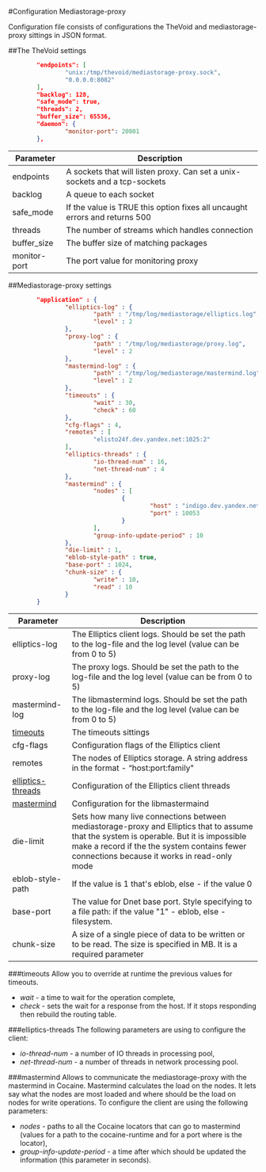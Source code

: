 #Configuration Mediastorage-proxy

Configuration file consists of configurations the TheVoid and mediastorage-proxy sittings in JSON format. 

##The TheVoid settings
```json
        "endpoints": [
                "unix:/tmp/thevoid/mediastorage-proxy.sock",
                "0.0.0.0:8082"
        ],
        "backlog": 128,
        "safe_mode": true,
        "threads": 2,
        "buffer_size": 65536,
        "daemon": {
                "monitor-port": 20001
        },
```
| Parameter | Description |
|-----------|-------------|
| endpoints | A sockets that will listen proxy. Can set a unix-sockets and a tcp-sockets |
| backlog | A queue to each socket |
| safe_mode | If the value is TRUE this option fixes all uncaught errors and returns 500 |
| threads | The number of streams which handles connection |
| buffer_size | The buffer size of matching packages |
| monitor-port | The port value for monitoring proxy |
##Mediastorage-proxy settings
```json
		"application" : {
                "elliptics-log" : { 
                        "path" : "/tmp/log/mediastorage/elliptics.log", 
                        "level" : 2
                },
                "proxy-log" : {   
                        "path" : "/tmp/log/mediastorage/proxy.log", 
                        "level" : 2 
                },
                "mastermind-log" : { 
                        "path" : "/tmp/log/mediastorage/mastermind.log", 
                        "level" : 2 
                },
                "timeouts" : {  
                        "wait" : 30, 
                        "check" : 60 
                },
                "cfg-flags" : 4, 
                "remotes" : [ 
                        "elisto24f.dev.yandex.net:1025:2"   
                ],
                "elliptics-threads" : {  
                        "io-thread-num" : 16, 
                        "net-thread-num" : 4  
                },
                "mastermind" : { 
                        "nodes" : [    
                                {
                                        "host" : "indigo.dev.yandex.net",   
                                        "port" : 10053  
                                }
                        ],
                        "group-info-update-period" : 10  
                },
                "die-limit" : 1, 
                "eblob-style-path" : true,
                "base-port" : 1024,
                "chunk-size" : { 
                        "write" : 10, 
                        "read" : 10
                }
        }
```
| Parameter | Description |
|---------------|-------------|
| elliptics-log | The Elliptics client logs. Should be set the path to the log-file and the log level (value can be from 0 to 5) |
| proxy-log | The proxy logs. Should be set the path to the log-file and the log level (value can be from 0 to 5) |
| mastermind-log | The libmastermind logs. Should be set the path to the log-file and the log level (value can be from 0 to 5) |
| [timeouts](#timeouts) | The timeouts sittings |
| cfg-flags | Configuration flags of the Elliptics client |
| remotes | The nodes of Elliptics storage. A string address in the format - “host:port:family" |
| [elliptics-threads](#elliptics-threads) | Configuration of the Elliptics client threads  |
| [mastermind](#mastermind) | Configuration for the libmastermaind |
| die-limit | Sets how many live connections between mediastorage-proxy and Elliptics that to assume that the system is operable. But it is impossible make a record if the the system contains fewer connections because it works in read-only mode |
| eblob-style-path | If the value is 1 that's eblob, else - if the value 0 |
| base-port | The value for Dnet base port. Style specifying to a file path: if the value "1" - eblob, else - filesystem. |
| chunk-size | A size of a single piece of data to be written or to be read. The size is specified in MB. It is a required parameter |

###timeouts
Allow you to override at runtime the previous values for timeouts.
* *wait* - a time to wait for the operation complete,
* *check* - sets the wait for a response from the host. If it stops responding then rebuild the routing table.

###elliptics-threads
The following parameters are using to configure the client:
* *io-thread-num* -  a number of IO threads in processing pool,
* *net-thread-num* - a number of threads in network processing pool.

###mastermind
Allows to communicate the mediastorage-proxy with the mastermind in Cocaine. Mastermind calculates the load on the nodes.  It lets say what the nodes are most loaded and where should be the load on nodes for write operations. To configure the client are using the following parameters:
* *nodes* - paths to all the Cocaine locators that can go to mastermind (values for a path to the cocaine-runtime and for a port where is the locator),
* *group-info-update-period* - a time after which should be updated the information (this parameter in seconds).
